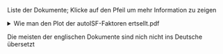 Liste der Dokumente; Klicke auf den Pfeil um mehr Information zu zeigen

<details><summary>Wie man den Plot der autoISF-Faktoren ertsellt.pdf</summary>
Dies beschreibt ein kurze Rezept wie man vom CSV-File des Emualtors zum fertigen Plot im EXCEL oder LibreOffice Worlbook kommt.
  
Die zugehörigen Vorlagen stehen im übergeordeten Ordner.
</details>

Die meisten der englischen Dokumente sind nich nicht ins Deutsche übersetzt
